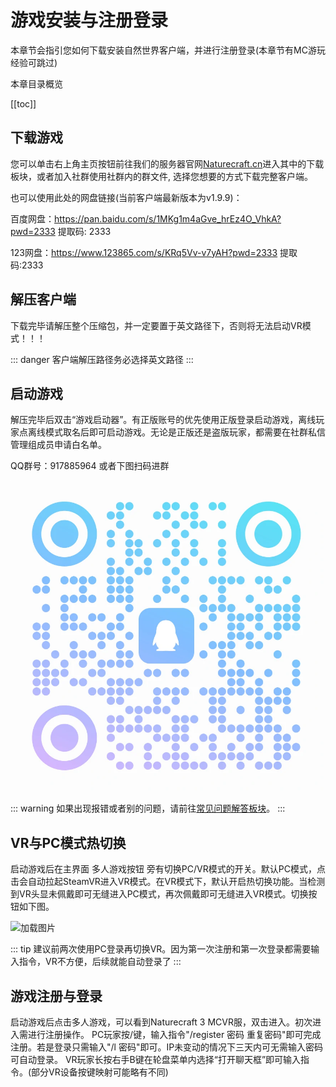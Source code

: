# 游戏安装与注册登录

本章节会指引您如何下载安装自然世界客户端，并进行注册登录(本章节有MC游玩经验可跳过)

本章目录概览

[[toc]]

## 下载游戏

您可以单击右上角主页按钮前往我们的服务器官网[Naturecraft.cn](https://www.naturecraft.cn)进入其中的下载板块，或者加入社群使用社群内的群文件, 选择您想要的方式下载完整客户端。

也可以使用此处的网盘链接(当前客户端最新版本为v1.9.9)：

百度网盘：https://pan.baidu.com/s/1MKg1m4aGve_hrEz4O_VhkA?pwd=2333 提取码: 2333

123网盘：https://www.123865.com/s/KRq5Vv-v7yAH?pwd=2333 提取码:2333

## 解压客户端

下载完毕请解压整个压缩包，并一定要置于英文路径下，否则将无法启动VR模式！！！

::: danger
客户端解压路径务必选择英文路径
:::

## 启动游戏

解压完毕后双击“游戏启动器”。有正版账号的优先使用正版登录启动游戏，离线玩家点离线模式取名后即可启动游戏。无论是正版还是盗版玩家，都需要在社群私信管理组成员申请白名单。

QQ群号：917885964  或者下图扫码进群

![加载图片](/img/qq.webp)

::: warning
如果出现报错或者别的问题，请前往[常见问题解答板块](/qna.md)。
:::

## VR与PC模式热切换

启动游戏后在主界面 多人游戏按钮 旁有切换PC/VR模式的开关。默认PC模式，点击会自动拉起SteamVR进入VR模式。在VR模式下，默认开启热切换功能。当检测到VR头显未佩戴即可无缝进入PC模式，再次佩戴即可无缝进入VR模式。切换按钮如下图。

![加载图片](/img/vrmode.webp)

::: tip
建议前两次使用PC登录再切换VR。因为第一次注册和第一次登录都需要输入指令，VR不方便，后续就能自动登录了
:::

## 游戏注册与登录

启动游戏后点击多人游戏，可以看到Naturecraft 3 MCVR服，双击进入。初次进入需进行注册操作。
PC玩家按/键，输入指令"/register 密码 重复密码"即可完成注册。若是登录只需输入"/l 密码"即可。IP未变动的情况下三天内可无需输入密码可自动登录。
VR玩家长按右手B键在轮盘菜单内选择“打开聊天框”即可输入指令。(部分VR设备按键映射可能略有不同)






